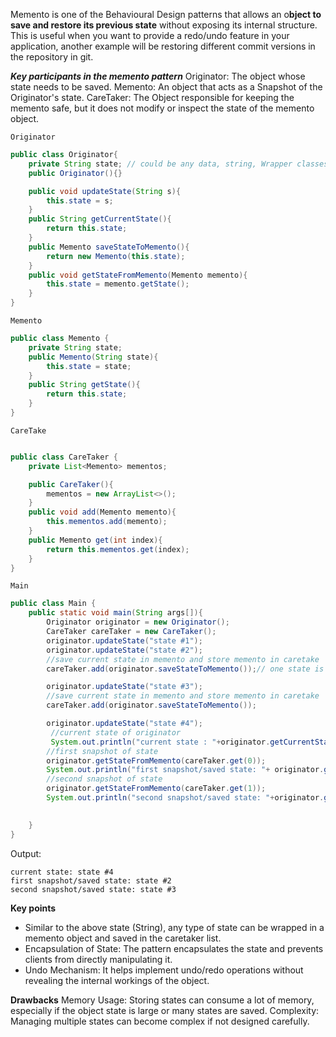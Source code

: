 Memento is one of the Behavioural Design patterns that allows an o**bject to save and restore its previous state** without exposing its internal structure.
This is useful when you want to provide a redo/undo feature in your application, another example will be restoring different commit versions in the repository in git.


**_Key participants in the memento pattern_**
Originator: The object whose state needs to be saved.
Memento: An object that acts as a Snapshot of the Originator's state.
CareTaker: The Object responsible for keeping the memento safe, but it does not modify or inspect the state of the memento object.

`Originator`

```java
public class Originator{
    private String state; // could be any data, string, Wrapper classes or custom objects as well
    public Originator(){}

    public void updateState(String s){
        this.state = s;
    }
    public String getCurrentState(){
        return this.state;
    }
    public Memento saveStateToMemento(){
        return new Memento(this.state);
    }
    public void getStateFromMemento(Memento memento){
        this.state = memento.getState();
    }
}
```

`Memento`
```java
public class Memento {
    private String state;
    public Memento(String state){
        this.state = state;
    }
    public String getState(){
        return this.state;
    }
}
```

`CareTake`
```java

public class CareTaker {
    private List<Memento> mementos;

    public CareTaker(){
        mementos = new ArrayList<>();
    }
    public void add(Memento memento){
        this.mementos.add(memento);
    }
    public Memento get(int index){
        return this.mementos.get(index);
    }
}
```

`Main`

```java
public class Main {
    public static void main(String args[]){
        Originator originator = new Originator();
        CareTaker careTaker = new CareTaker();
        originator.updateState("state #1");
        originator.updateState("state #2");
        //save current state in memento and store memento in caretake
        careTaker.add(originator.saveStateToMemento());// one state is saved

        originator.updateState("state #3");
        //save current state in memento and store memento in caretake
        careTaker.add(originator.saveStateToMemento());

        originator.updateState("state #4");
         //current state of originator
         System.out.println("current state : "+originator.getCurrentState());
        //first snapshot of state
        originator.getStateFromMemento(careTaker.get(0));
        System.out.println("first snapshot/saved state: "+ originator.getCurrentState());
        //second snapshot of state
        originator.getStateFromMemento(careTaker.get(1));
        System.out.println("second snapshot/saved state: "+originator.getCurrentState());

       
    }
}
```

Output: 

```output
current state: state #4
first snapshot/saved state: state #2
second snapshot/saved state: state #3
```

**Key points**
- Similar to the above state (String), any type of state can be wrapped in a memento object and saved in the caretaker list.
- Encapsulation of State: The pattern encapsulates the state and prevents clients from directly manipulating it.
- Undo Mechanism: It helps implement undo/redo operations without revealing the internal workings of the object.

**Drawbacks**
Memory Usage: Storing states can consume a lot of memory, especially if the object state is large or many states are saved.
Complexity: Managing multiple states can become complex if not designed carefully.


